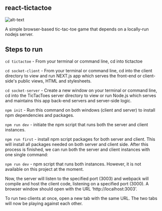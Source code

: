 ## react-tictactoe

![alt-text](https://imgur.com/pnFGz02.jpg)

A simple browser-based tic-tac-toe game that depends on a locally-run nodejs server.

## Steps to run

`cd tictactoe` - From your terminal or command line, cd into tictactoe

`cd socket-client` - From your terminal or command line, cd into the client directory to view and run NEXT.js app which serves the front-end or client-side's public views, HTML and stylesheets.

`cd socket-server` - Create a new window on your terminal or command line, cd into the TicTacToes server directory to view or run Node.js which serves and maintains this app back-end servers and server-side logic.

`npm init` - Run this command on both windows (client and server) to install npm dependencies and packages.

`npm run dev` - initiate the npm script that runs both the server and client instances.


`npm run first` - install npm script packages for both server and client. This will install all packages needed on both server and client side. After this process is finished, we can run both the server and client instances with one single command: 

`npm run dev` - npm script that runs both instances.
However, it is not available on this project at the moment.


Now, the server will listen to the specified port (3003) and webpack will compile and host the client code,
listening on a specified port (3000). A browser window should open with the URL ‘http://localhost:3003’.

To run two clients at once, open a new tab with the same URL. The two tabs will now be playing against each
other.
